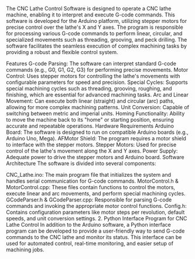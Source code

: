 The CNC Lathe Control Software is designed to operate a CNC lathe machine, enabling it to interpret and execute G-code commands. This software is developed for the Arduino platform, utilizing stepper motors for precise control over the lathe's X and Y axes. The program is responsible for processing various G-code commands to perform linear, circular, and specialized movements such as threading, grooving, and peck drilling. The software facilitates the seamless execution of complex machining tasks by providing a robust and flexible control system.

Features
G-code Parsing: The software can interpret standard G-code commands (e.g., G0, G1, G2, G3) for performing precise movements.
Motor Control: Uses stepper motors for controlling the lathe's movements with configurable parameters for speed and precision.
Special Cycles: Supports special machining cycles such as threading, grooving, roughing, and finishing, which are essential for advanced machining tasks.
Arc and Linear Movement: Can execute both linear (straight) and circular (arc) paths, allowing for more complex machining patterns.
Unit Conversion: Capable of switching between metric and imperial units.
Homing Functionality: Ability to move the machine back to its "home" or starting position, ensuring accurate and repeatable operations.
Hardware Requirements
Arduino Board: The software is designed to run on compatible Arduino boards (e.g., Arduino Uno, Mega).
AFMotor Shield: The program requires a motor shield to interface with the stepper motors.
Stepper Motors: Used for precise control of the lathe's movement along the X and Y axes.
Power Supply: Adequate power to drive the stepper motors and Arduino board.
Software Architecture
The software is divided into several components:

CNC_Lathe.ino: The main program file that initializes the system and handles serial communication for G-code commands.
MotorControl.h & MotorControl.cpp: These files contain functions to control the motors, execute linear and arc movements, and perform special machining cycles.
GCodeParser.h & GCodeParser.cpp: Responsible for parsing G-code commands and invoking the appropriate motor control functions.
Config.h: Contains configuration parameters like motor steps per revolution, default speeds, and unit conversion settings.
2. Python Interface Program for CNC Lathe Control
In addition to the Arduino software, a Python interface program can be developed to provide a user-friendly way to send G-code commands to the CNC lathe and monitor its status. This interface can be used for automated control, real-time monitoring, and easier setup of machining jobs.
